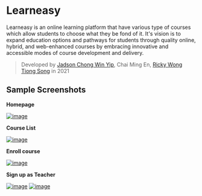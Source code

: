 # Learneasy

Learneasy is an online learning platform that have various type of courses which allow students to choose what they be fond of it. It's vision is to expand education options and pathways for students through quality online, hybrid, and web-enhanced courses by embracing innovative and accessible modes of course development and delivery.

> Developed by [Jadson Chong Win Yip](https://github.com/JadsonChong), Chai Ming En, [Ricky Wong Tiong Song](https://github.com/Ricky0625) in 2021

## Sample Screenshots

**Homepage**

<a href="https://ibb.co/YLDNBM2"><img src="https://i.ibb.co/Ny1F2Px/image.png" alt="image" border="0"></a>

**Course List**

<a href="https://ibb.co/JvddySD"><img src="https://i.ibb.co/GWJJtrz/image.png" alt="image" border="0"></a>

**Enroll course**

<a href="https://ibb.co/s9fWN2t"><img src="https://i.ibb.co/F4rHyKn/image.png" alt="image" border="0"></a>

**Sign up as Teacher**

<a href="https://ibb.co/FBWHY6Y"><img src="https://i.ibb.co/tbhL2B2/image.png" alt="image" border="0"></a>
<a href="https://ibb.co/K9bcDK8"><img src="https://i.ibb.co/0fmpKsz/image.png" alt="image" border="0"></a>
